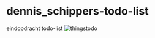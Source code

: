 # dennis_schippers-todo-list
eindopdracht todo-list
![thingstodo](https://user-images.githubusercontent.com/72910410/110801776-dae69700-827d-11eb-8afd-be50d50ee46c.jpg)

